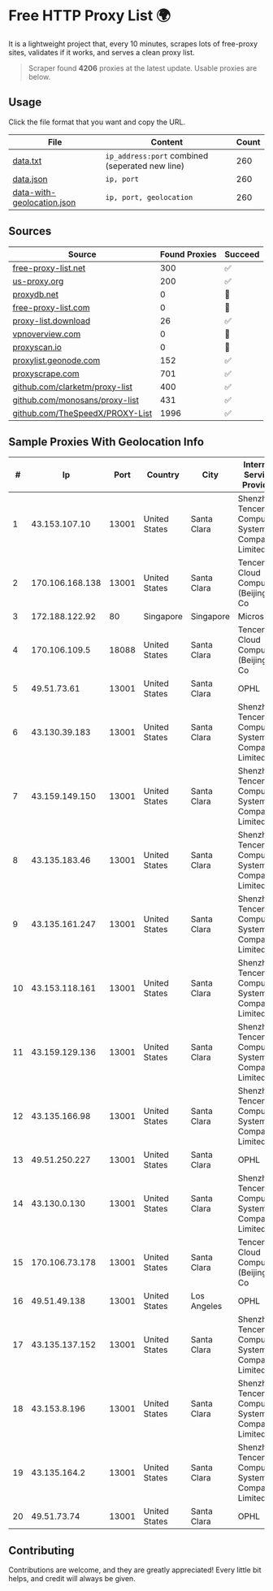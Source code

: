 
# Free HTTP Proxy List 🌍

It is a lightweight project that, every 10 minutes, scrapes lots of free-proxy sites, validates if it works, and serves a clean proxy list.


> Scraper found **4206** proxies at the latest update. Usable proxies are below.

## Usage

Click the file format that you want and copy the URL.


|File|Content|Count|
|----|-------|-----|
|[data.txt](https://raw.githubusercontent.com/themiralay/Proxy-List-World/master/data.txt)|`ip_address:port` combined (seperated new line)|260|
|[data.json](https://raw.githubusercontent.com/themiralay/Proxy-List-World/master/data.json)|`ip, port`|260|
|[data-with-geolocation.json](https://raw.githubusercontent.com/themiralay/Proxy-List-World/master/data-with-geolocation.json)|`ip, port, geolocation`|260|

## Sources

|Source|Found Proxies|Succeed|
|------|-------------|-------|
|[free-proxy-list.net](https://free-proxy-list.net)|300|✅|
|[us-proxy.org](https://www.us-proxy.org)|200|✅|
|[proxydb.net](http://proxydb.net)|0|🚫|
|[free-proxy-list.com](https://free-proxy-list.com/?page=&port=&type%5B%5D=http&type%5B%5D=https&up_time=0&search=Search)|0|🚫|
|[proxy-list.download](https://www.proxy-list.download/HTTP)|26|✅|
|[vpnoverview.com](https://vpnoverview.com/privacy/anonymous-browsing/free-proxy-servers)|0|🚫|
|[proxyscan.io](https://www.proxyscan.io)|0|🚫|
|[proxylist.geonode.com](https://proxylist.geonode.com/api/proxy-list?limit=300&page=1&sort_by=lastChecked&sort_type=desc&protocols=http,https)|152|✅|
|[proxyscrape.com](https://api.proxyscrape.com/v2/?request=displayproxies&protocol=http&timeout=10000&country=all&ssl=all&anonymity=all)|701|✅|
|[github.com/clarketm/proxy-list](https://raw.githubusercontent.com/clarketm/proxy-list/master/proxy-list-raw.txt)|400|✅|
|[github.com/monosans/proxy-list](https://raw.githubusercontent.com/monosans/proxy-list/main/proxies/http.txt)|431|✅|
|[github.com/TheSpeedX/PROXY-List](https://raw.githubusercontent.com/TheSpeedX/PROXY-List/master/http.txt)|1996|✅|


## Sample Proxies With Geolocation Info

|#|Ip|Port|Country|City|Internet Service Provider|
|-|--|----|-------|----|-------------------------|
|1|43.153.107.10|13001|United States|Santa Clara|Shenzhen Tencent Computer Systems Company Limited|
|2|170.106.168.138|13001|United States|Santa Clara|Tencent Cloud Computing (Beijing) Co|
|3|172.188.122.92|80|Singapore|Singapore|Microsoft|
|4|170.106.109.5|18088|United States|Santa Clara|Tencent Cloud Computing (Beijing) Co|
|5|49.51.73.61|13001|United States|Santa Clara|OPHL|
|6|43.130.39.183|13001|United States|Santa Clara|Shenzhen Tencent Computer Systems Company Limited|
|7|43.159.149.150|13001|United States|Santa Clara|Shenzhen Tencent Computer Systems Company Limited|
|8|43.135.183.46|13001|United States|Santa Clara|Shenzhen Tencent Computer Systems Company Limited|
|9|43.135.161.247|13001|United States|Santa Clara|Shenzhen Tencent Computer Systems Company Limited|
|10|43.153.118.161|13001|United States|Santa Clara|Shenzhen Tencent Computer Systems Company Limited|
|11|43.159.129.136|13001|United States|Santa Clara|Shenzhen Tencent Computer Systems Company Limited|
|12|43.135.166.98|13001|United States|Santa Clara|Shenzhen Tencent Computer Systems Company Limited|
|13|49.51.250.227|13001|United States|Santa Clara|OPHL|
|14|43.130.0.130|13001|United States|Santa Clara|Shenzhen Tencent Computer Systems Company Limited|
|15|170.106.73.178|13001|United States|Santa Clara|Tencent Cloud Computing (Beijing) Co|
|16|49.51.49.138|13001|United States|Los Angeles|OPHL|
|17|43.135.137.152|13001|United States|Santa Clara|Shenzhen Tencent Computer Systems Company Limited|
|18|43.153.8.196|13001|United States|Santa Clara|Shenzhen Tencent Computer Systems Company Limited|
|19|43.135.164.2|13001|United States|Santa Clara|Shenzhen Tencent Computer Systems Company Limited|
|20|49.51.73.74|13001|United States|Santa Clara|OPHL|



## Contributing

Contributions are welcome, and they are greatly appreciated! Every
little bit helps, and credit will always be given.

